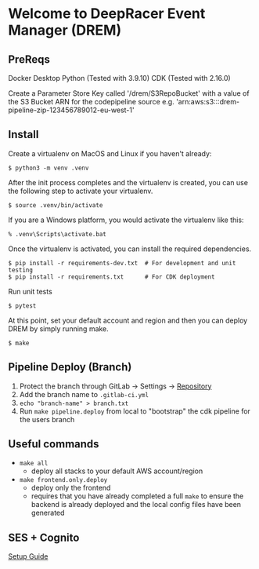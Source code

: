 
# Welcome to DeepRacer Event Manager (DREM)

## PreReqs
Docker Desktop
Python (Tested with 3.9.10)
CDK (Tested with 2.16.0)

Create a Parameter Store Key called '/drem/S3RepoBucket' with a value of the S3 Bucket ARN for the codepipeline source e.g. 'arn:aws:s3:::drem-pipeline-zip-123456789012-eu-west-1'

## Install

Create a virtualenv on MacOS and Linux if you haven't already:

```
$ python3 -m venv .venv
```

After the init process completes and the virtualenv is created, you can use the following
step to activate your virtualenv.

```
$ source .venv/bin/activate
```

If you are a Windows platform, you would activate the virtualenv like this:

```
% .venv\Scripts\activate.bat
```

Once the virtualenv is activated, you can install the required dependencies.

```
$ pip install -r requirements-dev.txt  # For development and unit testing
$ pip install -r requirements.txt      # For CDK deployment
```

Run unit tests

```
$ pytest
```

At this point, set your default account and region and then you can deploy DREM by simply running make.

```
$ make
```

## Pipeline Deploy (Branch)

1. Protect the branch through GitLab -> Settings -> [Repository](https://gitlab.aws.dev/dasmthc/deepracer-event-manager/-/settings/repository)
2. Add the branch name to `.gitlab-ci.yml`
3. `echo "branch-name" > branch.txt`
4. Run `make pipeline.deploy` from local to "bootstrap" the cdk pipeline for the users branch

## Useful commands

 * `make all`
    * deploy all stacks to your default AWS account/region
 * `make frontend.only.deploy`
    * deploy only the frontend
    * requires that you have already completed a full `make` to ensure the backend is already deployed and the local config files have been generated

## SES + Cognito
[Setup Guide](./SES.md)
